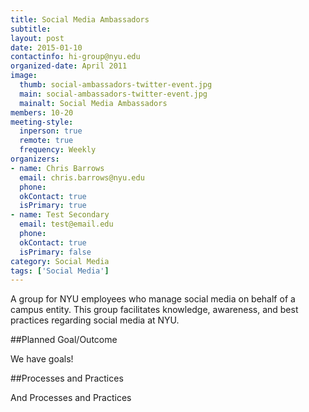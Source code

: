 ```yaml
---
title: Social Media Ambassadors
subtitle:
layout: post
date: 2015-01-10
contactinfo: hi-group@nyu.edu
organized-date: April 2011
image:
  thumb: social-ambassadors-twitter-event.jpg
  main: social-ambassadors-twitter-event.jpg
  mainalt: Social Media Ambassadors
members: 10-20
meeting-style:
  inperson: true
  remote: true
  frequency: Weekly
organizers:
- name: Chris Barrows
  email: chris.barrows@nyu.edu
  phone:
  okContact: true
  isPrimary: true
- name: Test Secondary
  email: test@email.edu
  phone:
  okContact: true
  isPrimary: false
category: Social Media
tags: ['Social Media']
---
```


A group for NYU employees who manage social media on behalf of a campus entity. This group facilitates knowledge, awareness, and best practices regarding social media at NYU.

##Planned Goal/Outcome

We have goals!

##Processes and Practices

And Processes and Practices
